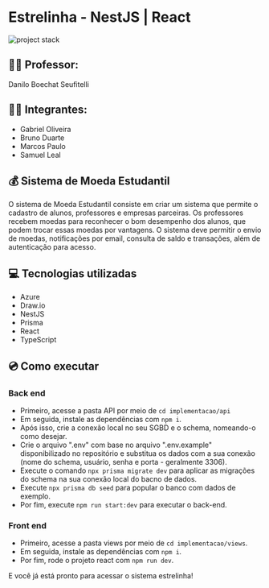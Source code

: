 # Estrelinha - NestJS | React
![project stack](https://skillicons.dev/icons?i=azure,ts,nest,prisma,react&perline=12) <br />


## 👨‍🏫 Professor:
Danilo Boechat Seufitelli


## 👨‍💻 Integrantes:
* Gabriel Oliveira 
* Bruno  Duarte  
* Marcos Paulo  
* Samuel Leal

## 💰 Sistema de Moeda Estudantil
O sistema de Moeda Estudantil consiste em criar um sistema que permite o cadastro de alunos, professores e empresas parceiras. 
Os professores recebem moedas para reconhecer o bom desempenho dos alunos, que podem trocar essas moedas por vantagens. 
O sistema deve permitir o envio de moedas, notificações por email, consulta de saldo e transações, além de autenticação para acesso.



## 💻 Tecnologias utilizadas
 - Azure
 - Draw.io
 - NestJS
 - Prisma
 - React
 - TypeScript

## 💿 Como executar 

### Back end
- Primeiro, acesse a pasta API por meio de ```cd implementacao/api```
- Em seguida, instale as dependências com ```npm i```.
- Após isso, crie a conexão local no seu SGBD e o schema, nomeando-o como desejar.
- Crie o arquivo ".env" com base no arquivo ".env.example" disponibilizado no repositório e substitua os dados com a sua conexão (nome do schema, usuário, senha e porta - geralmente 3306).
- Execute o comando ```npx prisma migrate dev``` para aplicar as migrações do schema na sua conexão local do bacno de dados.
- Execute ```npx prisma db seed``` para popular o banco com dados de exemplo.
- Por fim, execute ```npm run start:dev``` para executar o back-end.

### Front end
- Primeiro, acesse a pasta views por meio de ```cd implementacao/views```.
- Em seguida, instale as dependências com ```npm i```.
- Por fim, rode o projeto react com ```npm run dev```.

E você já está pronto para acessar o sistema estrelinha!

